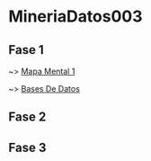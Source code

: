 # MineriaDatos003
## Fase 1

~> [Mapa Mental 1](https://github.com/AaronAlvz08/MineriaDatos003/blob/main/MAPA%20MENTAL%201.pdf)

~> [Bases De Datos](https://github.com/AaronAlvz08/MineriaDatos003/blob/main/Ej1_BasesDatos_Equipo_7.pdf)
## Fase 2

## Fase 3
